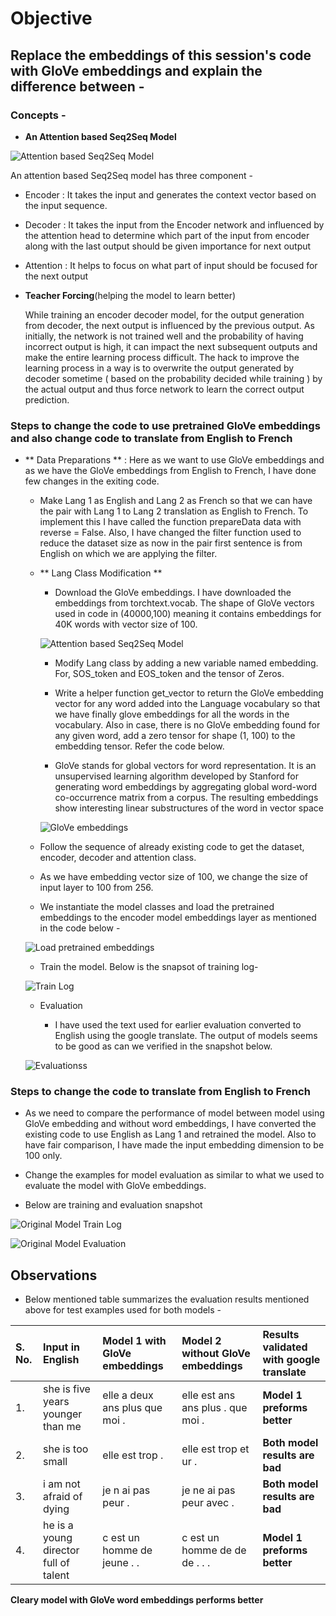 
### 

# Objective

## Replace the embeddings of this session's code with GloVe embeddings and explain the difference between -





### Concepts -

- **An Attention based Seq2Seq Model**

![Attention based Seq2Seq Model](https://github.com/SachinDangayach/END2.0/blob/main/Session10/images/i_1.PNG)

An attention based Seq2Seq model has three component -

  - Encoder : It takes the input and generates the context vector based on the input sequence.

  - Decoder : It takes the input from the Encoder network and influenced by the attention head to determine which part of the input from encoder along with the last output should be given importance for next output

  - Attention : It helps to focus on what part of input should be focused for the next output

- **Teacher Forcing**(helping the model to learn better)

  While training an encoder decoder model, for the output generation from decoder, the next output is influenced by the previous output. As initially, the network is not trained well and the probability of having incorrect output is high, it can impact the next subsequent outputs and make the entire learning process difficult. The hack to improve the learning process in a way is to overwrite the output generated by decoder sometime ( based on the probability decided while training ) by the actual output and thus force network to learn the correct output prediction.

### Steps to change the code to use pretrained GloVe embeddings and also change code to translate from English to French

  - ** Data Preparations ** : Here as we want to use GloVe embeddings and as we have the GloVe embeddings from English to French, I have done few changes in the exiting code.

    - Make Lang 1 as English and Lang 2 as French so that we can have the pair with Lang 1 to Lang 2 translation as English to French. To implement this I have called the function prepareData data with reverse = False. Also, I have changed the filter function used to reduce the dataset size as now in the pair first sentence is from English on which we are applying the filter.

    - ** Lang Class Modification **

      - Download the GloVe embeddings. I have downloaded the embeddings from torchtext.vocab. The shape of GloVe vectors used in code in (40000,100) meaning it contains embeddings for 40K words with vector size of 100.

      ![Attention based Seq2Seq Model](https://github.com/SachinDangayach/END2.0/blob/main/Session10/images/i_2.PNG)

      - Modify Lang class by adding a new variable named embedding. For, SOS_token and EOS_token and the tensor of Zeros.

      - Write a helper function get_vector to return the GloVe embedding vector for any word added into the Language vocabulary so that we have finally glove embeddings for all the words in the vocabulary. Also in case, there is no GloVe embedding found for any given word, add a zero tensor for shape (1, 100) to the embedding tensor. Refer the code below.
      - GloVe stands for global vectors for word representation. It is an unsupervised learning algorithm developed by Stanford for generating word embeddings by aggregating global word-word co-occurrence matrix from a corpus. The resulting embeddings show interesting linear substructures of the word in vector space

      ![GloVe embeddings](https://github.com/SachinDangayach/END2.0/blob/main/Session10/images/i_3.PNG)

    - Follow the sequence of already existing code to get the dataset, encoder, decoder and attention class.

    - As we have embedding vector size of 100, we change the size of input layer to 100 from 256.

    - We instantiate the model classes and load the pretrained embeddings to the encoder model embeddings layer as mentioned in the code below -

    ![Load pretrained embeddings](https://github.com/SachinDangayach/END2.0/blob/main/Session10/images/i_4.PNG)

    - Train the model. Below is the snapsot of training log-

    ![Train Log](https://github.com/SachinDangayach/END2.0/blob/main/Session10/images/i_5.PNG)

    - Evaluation

      - I have used the text used for earlier evaluation converted to English using the google translate. The output of models seems to be good as can we verified in the snapshot below.

    ![Evaluationss](https://github.com/SachinDangayach/END2.0/blob/main/Session10/images/i_6.PNG)


### Steps to change the code to translate from English to French

- As we need to compare the performance of model between model using GloVe embedding and without word embeddings, I have converted the existing code to use English as Lang 1 and retrained the model. Also to have fair comparison, I have made the input embedding dimension to be 100 only.

- Change the examples for model evaluation as similar to what we used to evaluate the model with GloVe embeddings.

- Below are training and evaluation snapshot

![Original Model Train Log](https://github.com/SachinDangayach/END2.0/blob/main/Session10/images/i_7.PNG)

![Original Model Evaluation](https://github.com/SachinDangayach/END2.0/blob/main/Session10/images/i_8.PNG)

## Observations

- Below mentioned table summarizes the evaluation results mentioned above for test examples used for both models -

| S. No. | Input in English    | Model 1 with GloVe embeddings    | Model 2 without GloVe embeddings     | Results validated with google translate    |
| :------------- | :------------- |:------------- |:------------- |:------------- |
| 1.      | she is five years younger than me | elle a deux ans plus que moi . <EOS> | elle est ans ans plus . que moi . <EOS> | **Model 1 preforms better** |
| 2.      | she is too small | elle est trop . <EOS> | elle est trop et ur . <EOS> | **Both model results are bad** |
| 3.      | i am not afraid of dying | je n ai pas peur . <EOS> | je ne ai pas peur avec . <EOS>| **Both model results are bad** |
| 4.      | he is a young director full of talent | c est un homme de jeune . . <EOS> | c est un homme de de de . . .| **Model 1 preforms better** |

**Cleary model with GloVe word embeddings performs better**
